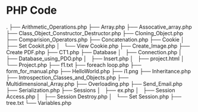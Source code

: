 # PHP Code

.
├── Arithmetic_Operations.php
├── Array.php
├── Assocative_array.php
├── Class_Object_Constructor_Destructor.php
├── Cloning_Object.php
├── Comparision_Operators.php
├── Concatenation.php
├── Cookie
│   ├── Set Cookit.php
│   └── View Cookie.php
├── Create_Image.php
├── Create PDF.php
├── CT1.php
├── Database
│   ├── Connection.php
│   ├── Database_using_PDO.php
│   ├── Insert.php
│   ├── project.html
│   └── Project.php
├── f1.txt
├── foreach loop.php
├── form_for_manual.php
├── HelloWorld.php
├── i1.png
├── Inheritance.php
├── Introspection_Classes_and_Objects.php
├── Multidimensional_Array.php
├── Overloading.php
├── Send_Email.php
├── Serialization.php
├── Sessions
│   ├── ex.php
│   ├── Session Access.php
│   ├── Session Destroy.php
│   └── Set Session.php
├── tree.txt
└── Variables.php
